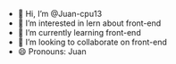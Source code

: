 - 👋 Hi, I’m @Juan-cpu13
- 👀 I’m interested in lern about front-end
- 🌱 I’m currently learning front-end
- 💞️ I’m looking to collaborate on front-end
- 😄 Pronouns: Juan

<!---
Juan-cpu13/Juan-cpu13 is a ✨ special ✨ repository because its `README.md` (this file) appears on your GitHub profile.
You can click the Preview link to take a look at your changes.
--->
